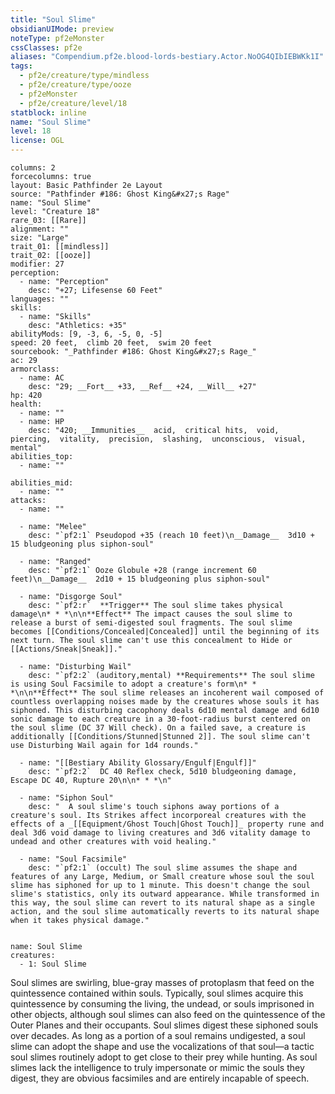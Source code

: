 ```yaml
---
title: "Soul Slime"
obsidianUIMode: preview
noteType: pf2eMonster
cssClasses: pf2e
aliases: "Compendium.pf2e.blood-lords-bestiary.Actor.NoOG4QIbIEBWKk1I" 
tags:
  - pf2e/creature/type/mindless
  - pf2e/creature/type/ooze
  - pf2eMonster
  - pf2e/creature/level/18
statblock: inline
name: "Soul Slime"
level: 18
license: OGL
---
```


```statblock
columns: 2
forcecolumns: true
layout: Basic Pathfinder 2e Layout
source: "Pathfinder #186: Ghost King&#x27;s Rage"
name: "Soul Slime"
level: "Creature 18"
rare_03: [[Rare]]
alignment: ""
size: "Large"
trait_01: [[mindless]]
trait_02: [[ooze]]
modifier: 27
perception:
  - name: "Perception"
    desc: "+27; Lifesense 60 Feet"
languages: ""
skills:
  - name: "Skills"
    desc: "Athletics: +35"
abilityMods: [9, -3, 6, -5, 0, -5]
speed: 20 feet,  climb 20 feet,  swim 20 feet
sourcebook: "_Pathfinder #186: Ghost King&#x27;s Rage_"
ac: 29
armorclass:
  - name: AC
    desc: "29; __Fort__ +33, __Ref__ +24, __Will__ +27"
hp: 420
health:
  - name: ""
  - name: HP
    desc: "420; __Immunities__  acid,  critical hits,  void,  piercing,  vitality,  precision,  slashing,  unconscious,  visual,  mental"
abilities_top:
  - name: ""

abilities_mid:
  - name: ""
attacks:
  - name: ""

  - name: "Melee"
    desc: "`pf2:1` Pseudopod +35 (reach 10 feet)\n__Damage__  3d10 + 15 bludgeoning plus siphon-soul"

  - name: "Ranged"
    desc: "`pf2:1` Ooze Globule +28 (range increment 60 feet)\n__Damage__  2d10 + 15 bludgeoning plus siphon-soul"

  - name: "Disgorge Soul"
    desc: "`pf2:r`  **Trigger** The soul slime takes physical damage\n* * *\n\n**Effect** The impact causes the soul slime to release a burst of semi-digested soul fragments. The soul slime becomes [[Conditions/Concealed|Concealed]] until the beginning of its next turn. The soul slime can't use this concealment to Hide or [[Actions/Sneak|Sneak]]."

  - name: "Disturbing Wail"
    desc: "`pf2:2` (auditory,mental) **Requirements** The soul slime is using Soul Facsimile to adopt a creature's form\n* * *\n\n**Effect** The soul slime releases an incoherent wail composed of countless overlapping noises made by the creatures whose souls it has siphoned. This disturbing cacophony deals 6d10 mental damage and 6d10 sonic damage to each creature in a 30-foot-radius burst centered on the soul slime (DC 37 Will check). On a failed save, a creature is additionally [[Conditions/Stunned|Stunned 2]]. The soul slime can't use Disturbing Wail again for 1d4 rounds."

  - name: "[[Bestiary Ability Glossary/Engulf|Engulf]]"
    desc: "`pf2:2`  DC 40 Reflex check, 5d10 bludgeoning damage, Escape DC 40, Rupture 20\n\n* * *\n"

  - name: "Siphon Soul"
    desc: "  A soul slime's touch siphons away portions of a creature's soul. Its Strikes affect incorporeal creatures with the effects of a _[[Equipment/Ghost Touch|Ghost Touch]]_ property rune and deal 3d6 void damage to living creatures and 3d6 vitality damage to undead and other creatures with void healing."

  - name: "Soul Facsimile"
    desc: "`pf2:1` (occult) The soul slime assumes the shape and features of any Large, Medium, or Small creature whose soul the soul slime has siphoned for up to 1 minute. This doesn't change the soul slime's statistics, only its outward appearance. While transformed in this way, the soul slime can revert to its natural shape as a single action, and the soul slime automatically reverts to its natural shape when it takes physical damage."
 
```

```encounter-table
name: Soul Slime
creatures:
  - 1: Soul Slime
```



Soul slimes are swirling, blue-gray masses of protoplasm that feed on the quintessence contained within souls. Typically, soul slimes acquire this quintessence by consuming the living, the undead, or souls imprisoned in other objects, although soul slimes can also feed on the quintessence of the Outer Planes and their occupants. Soul slimes digest these siphoned souls over decades. As long as a portion of a soul remains undigested, a soul slime can adopt the shape and use the vocalizations of that soul—a tactic soul slimes routinely adopt to get close to their prey while hunting. As soul slimes lack the intelligence to truly impersonate or mimic the souls they digest, they are obvious facsimiles and are entirely incapable of speech.
